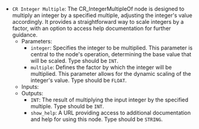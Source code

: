 - `CR Integer Multiple`: The CR_IntegerMultipleOf node is designed to multiply an integer by a specified multiple, adjusting the integer's value accordingly. It provides a straightforward way to scale integers by a factor, with an option to access help documentation for further guidance.
    - Parameters:
        - `integer`: Specifies the integer to be multiplied. This parameter is central to the node's operation, determining the base value that will be scaled. Type should be `INT`.
        - `multiple`: Defines the factor by which the integer will be multiplied. This parameter allows for the dynamic scaling of the integer's value. Type should be `FLOAT`.
    - Inputs:
    - Outputs:
        - `INT`: The result of multiplying the input integer by the specified multiple. Type should be `INT`.
        - `show_help`: A URL providing access to additional documentation and help for using this node. Type should be `STRING`.
